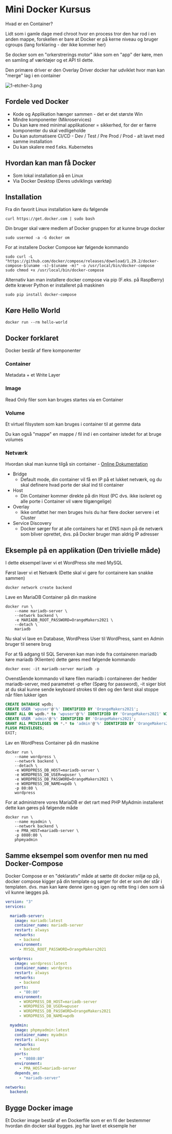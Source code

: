 # Mini Docker Kursus

Hvad er en Container?

Lidt som i gamle dage med chroot hvor en process tror den har rod i en anden mappe, forskellen er bare at Docker er på kerne niveau og bruger cgroups (lang forklaring - der ikke kommer her)

Se docker som en "orkerstrerings motor" ikke som en "app" der køre, men en samling af værktøjer og et API til dette.

Den primære driver er den Overlay Driver docker har udviklet hvor man kan "merge" lag i en container

![1-etcher-3.png](https://github.com/zenturacp/docker-kursus/raw/main/images/docker_image_explained.png)

## Fordele ved Docker

* Kode og Applikation hænger sammen - det er det største Win
* Mindre komponenter (Mikroservices)
* Du kan køre med minimal applikationer = sikkerhed, for der er færre komponenter du skal vedligeholde
* Du kan automatisere CI/CD - Dev / Test / Pre Prod / Prod - alt lavet med samme installation
* Du kan skalere med f.eks. Kubernetes

## Hvordan kan man få Docker

* Som lokal installation på en Linux
* Via Docker Desktop (Deres udviklings værktøj)

## Installation

Fra din favorit Linux installation køre du følgende

```
curl https://get.docker.com | sudo bash
```

Din bruger skal være medlem af Docker gruppen for at kunne bruge docker

```
sudo usermod -a -G docker om
```

For at installere Docker Compose kør følgende kommando
```
sudo curl -L "https://github.com/docker/compose/releases/download/1.29.2/docker-compose-$(uname -s)-$(uname -m)" -o /usr/local/bin/docker-compose
sudo chmod +x /usr/local/bin/docker-compose
```

Alternativ kan man installere docker compose via pip (F.eks. på RaspBerry) dette kræver Python er installeret på maskinen

```
sudo pip install docker-compose
```

## Køre Hello World

```
docker run --rm hello-world
```

## Docker forklaret

Docker består af flere komponenter

### Container

Metadata + et Write Layer

### Image

Read Only filer som kan bruges startes via en Container

### Volume

Et virtuel filsystem som kan bruges i container til at gemme data

Du kan også "mappe" en mappe / fil ind i en container istedet for at bruge volumes

### Netværk

Hvordan skal man kunne tilgå sin container - [Online Dokumentation](https://docs.docker.com/network/)

* Bridge
  * Default mode, din container vil få en IP på et lukket netværk, og du skal definere hvad porte der skal ind til container
* Host
  * Din Container kommer direkte på din Host (PC dvs. ikke isoleret og alle porte i Container vil være tilgængelige)
* Overlay
  * Ikke omfattet her men bruges hvis du har flere docker servere i et Cluster
* Service Discovery
  * Docker sørger for at alle containers har et DNS navn på de netværk som bliver oprettet, dvs. på Docker bruger man aldrig IP adresser

## Eksemple på en applikation (Den trivielle måde)

I dette eksempel laver vi et WordPress site med MySQL

Først laver vi et Netværk (Dette skal vi gøre for containere kan snakke sammen)
```
docker network create backend
```

Lave en MariaDB Container på din maskine

```
docker run \
    --name mariadb-server \
    --network backend \
    -e MARIADB_ROOT_PASSWORD=OrangeMakers2021 \
    --detach \
    mariadb
```

Nu skal vi lave en Database, WordPress User til WordPress, samt en Admin bruger til senere brug

For at få adgang til SQL Serveren kan man inde fra containeren mariadb køre mariadb (Klienten) dette gøres med følgende kommando

```
docker exec -it mariadb-server mariadb -p
```

Ovenstående kommando vil køre filen mariadb i containeren der hedder mariadb-server, med parametret -p efter (Spørg for password), -it siger blot at du skal kunne sende keyboard strokes til den og den først skal stoppe når filen lukker igen

```sql
CREATE DATABASE wpdb;
CREATE USER 'wpuser'@'%' IDENTIFIED BY 'OrangeMakers2021';
GRANT ALL ON wpdb.* to 'wpuser'@'%' IDENTIFIED BY 'OrangeMakers2021' WITH GRANT OPTION;
CREATE USER 'admin'@'%' IDENTIFIED BY 'OrangeMakers2021';
GRANT ALL PRIVILEGES ON *.* to 'admin'@'%' IDENTIFIED BY 'OrangeMakers2021' WITH GRANT OPTION;
FLUSH PRIVILEGES;
EXIT;
```

Lav en WordPress Container på din maskine

```
docker run \
    --name wordpress \
    --network backend \
    --detach \
    -e WORDPRESS_DB_HOST=mariadb-server \
    -e WORDPRESS_DB_USER=wpuser \
    -e WORDPRESS_DB_PASSWORD=OrangeMakers2021 \
    -e WORDPRESS_DB_NAME=wpdb \
    -p 80:80 \
    wordpress
```

For at administrere vores MariaDB er det rart med PHP MyAdmin installeret dette kan gøres på følgende måde

```
docker run \
    --name myadmin \
    --network backend \
    -e PMA_HOST=mariadb-server \
    -p 8080:80 \
    phpmyadmin
```

## Samme eksempel som ovenfor men nu med Docker-Compose

Docker Compose er en "deklarativ" måde at sætte dit docker miljø op på, docker compose kigger på din template og sørger for det er som der står i templaten. dvs. man kan køre denne igen og igen og rette ting i den som så vil kunne lægges på.

```yaml
version: "3"
services:

  mariadb-server:
    image: mariadb:latest
    container_name: mariadb-server
    restart: always
    networks:
      - backend
    environment:
      - MYSQL_ROOT_PASSWORD=OrangeMakers2021

  wordpress:
    image: wordpress:latest
    container_name: wordpress
    restart: always
    networks:
      - backend
    ports:
      - "80:80"
    environment:
      - WORDPRESS_DB_HOST=mariadb-server
      - WORDPRESS_DB_USER=wpuser
      - WORDPRESS_DB_PASSWORD=OrangeMakers2021
      - WORDPRESS_DB_NAME=wpdb

  myadmin:
    image: phpmyadmin:latest
    container_name: myadmin
    restart: always
    networks:
      - backend
    ports:
      - "8080:80"
    environment:
      - PMA_HOST=mariadb-server
    depends_on:
      - "mariadb-server"

networks:
  backend:
```

## Bygge Docker image

Et Docker image består af en Dockerfile som er en fil der bestemmer hvordan din docker skal bygges. jeg har lavet et eksemple her